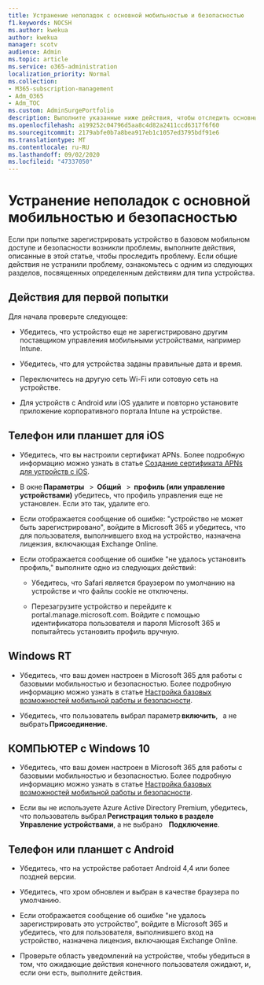 ```yaml
---
title: Устранение неполадок с основной мобильностью и безопасностью
f1.keywords: NOCSH
ms.author: kwekua
author: kwekua
manager: scotv
audience: Admin
ms.topic: article
ms.service: o365-administration
localization_priority: Normal
ms.collection:
- M365-subscription-management
- Adm_O365
- Adm_TOC
ms.custom: AdminSurgePortfolio
description: Выполните указанные ниже действия, чтобы отследить основные проблемы с мобильностью и безопасностью
ms.openlocfilehash: a199252c04796d5aa8c4d82a2411ccd6317f6f60
ms.sourcegitcommit: 2179abfe0b7a8bea917eb1c1057ed3795bdf91e6
ms.translationtype: MT
ms.contentlocale: ru-RU
ms.lasthandoff: 09/02/2020
ms.locfileid: "47337050"
---
```

# <a name="troubleshoot-basic-mobility-and-security"></a>Устранение неполадок с основной мобильностью и безопасностью

Если при попытке зарегистрировать устройство в базовом мобильном доступе и безопасности возникли проблемы, выполните действия, описанные в этой статье, чтобы проследить проблему. Если общие действия не устранили проблему, ознакомьтесь с одним из следующих разделов, посвященных определенным действиям для типа устройства.

## <a name="steps-to-try-first"></a>Действия для первой попытки

Для начала проверьте следующее:

- Убедитесь, что устройство еще не зарегистрировано другим поставщиком управления мобильными устройствами, например Intune.
    
- Убедитесь, что для устройства заданы правильные дата и время.
    
- Переключитесь на другую сеть Wi-Fi или сотовую сеть на устройстве.
    
- Для устройств с Android или iOS удалите и повторно установите приложение корпоративного портала Intune на устройстве. 

## <a name="ios-phone-or-tablet"></a>Телефон или планшет для iOS

- Убедитесь, что вы настроили сертификат APNs. Более подробную информацию можно узнать в статье [Создание сертификата APNs для устройств с iOS](create-an-apns-certificate-for-ios-devices.md).
    
- В окне **Параметры**   >  **Общий**   >  **профиль (или управление устройствами)** убедитесь, что профиль управления еще не установлен. Если это так, удалите его.
    
- Если отображается сообщение об ошибке: "устройство не может быть зарегистрировано", войдите в Microsoft 365 и убедитесь, что для пользователя, выполнившего вход на устройство, назначена лицензия, включающая Exchange Online.
    
- Если отображается сообщение об ошибке "не удалось установить профиль," выполните одно из следующих действий:
    
    - Убедитесь, что Safari является браузером по умолчанию на устройстве и что файлы cookie не отключены.
    
    - Перезагрузите устройство и перейдите к portal.manage.microsoft.com. Войдите с помощью идентификатора пользователя и пароля Microsoft 365 и попытайтесь установить профиль вручную.    

## <a name="windows-rt"></a>Windows RT

- Убедитесь, что ваш домен настроен в Microsoft 365 для работы с базовыми мобильностью и безопасностью. Более подробную информацию можно узнать в статье [Настройка базовых возможностей мобильной работы и безопасности](set-up-basic-mobility-and-security.md).
    
- Убедитесь, что пользователь выбрал параметр **включить**,   а не выбрать **Присоединение**.    

## <a name="windows-10-pc"></a>КОМПЬЮТЕР с Windows 10

- Убедитесь, что ваш домен настроен в Microsoft 365 для работы с базовыми мобильностью и безопасностью. Более подробную информацию можно узнать в статье [Настройка базовых возможностей мобильной работы и безопасности](set-up-basic-mobility-and-security.md).
    
- Если вы не используете Azure Active Directory Premium, убедитесь, что пользователь выбрал **Регистрация только в разделе Управление устройствами**, а не выбрано    **Подключение**.

## <a name="android-phone-or-tablet"></a>Телефон или планшет с Android

- Убедитесь, что на устройстве работает Android 4,4 или более поздней версии.
    
- Убедитесь, что хром обновлен и выбран в качестве браузера по умолчанию.
    
- Если отображается сообщение об ошибке "не удалось зарегистрировать это устройство", войдите в Microsoft 365 и убедитесь, что для пользователя, выполнившего вход на устройство, назначена лицензия, включающая Exchange Online.
    
- Проверьте область уведомлений на устройстве, чтобы убедиться в том, что ожидающие действия конечного пользователя ожидают, и, если они есть, выполните действия.